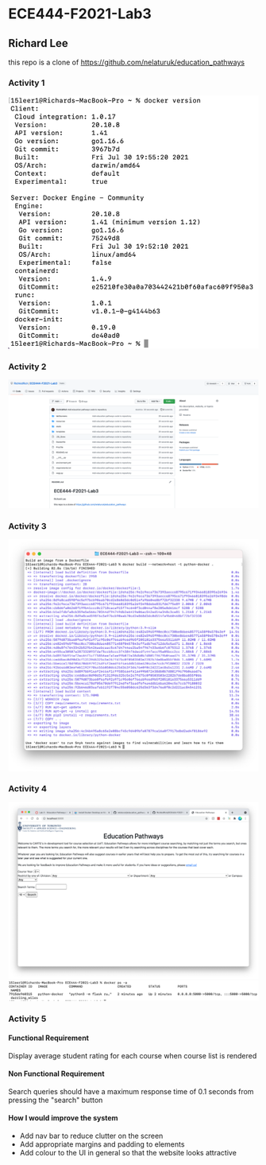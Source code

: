 # ECE444-F2021-Lab3

## Richard Lee

this repo is a clone of https://github.com/nelaturuk/education_pathways

### Activity 1
![A1P1](lab3screens/Activity1.png)

### Activity 2
![A2P1](lab3screens/Activity2.png)

### Activity 3
![A3P1](lab3screens/Activity3.png)

### Activity 4
![A4P1](lab3screens/Activity4-1.png)
![A4P1](lab3screens/Activity4-2.png)

### Activity 5
#### Functional Requirement
Display average student rating for each course when course list is rendered
#### Non Functional Requirement
Search queries should have a maximum response time of 0.1 seconds from pressing the "search" button
#### How I would improve the system
- Add nav bar to reduce clutter on the screen
- Add appropriate margins and padding to elements
- Add colour to the UI in general so that the website looks attractive

